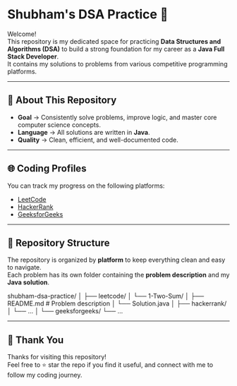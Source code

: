 # Shubham's DSA Practice 🚀

Welcome!  
This repository is my dedicated space for practicing **Data Structures and Algorithms (DSA)** to build a strong foundation for my career as a **Java Full Stack Developer**.  
It contains my solutions to problems from various competitive programming platforms.

---

## 🎯 About This Repository
- **Goal** → Consistently solve problems, improve logic, and master core computer science concepts.  
- **Language** → All solutions are written in **Java**.  
- **Quality** → Clean, efficient, and well-documented code.  

---

## 🌐 Coding Profiles
You can track my progress on the following platforms:  

- [LeetCode](https://leetcode.com/u/sm547986/)  
- [HackerRank](https://www.hackerrank.com/profile/your-username)  
- [GeeksforGeeks](https://auth.geeksforgeeks.org/user/your-username)  


---

## 📂 Repository Structure
The repository is organized by **platform** to keep everything clean and easy to navigate.  
Each problem has its own folder containing the **problem description** and my **Java solution**.

shubham-dsa-practice/
│
├── leetcode/
│ └── 1-Two-Sum/
│ ├── README.md # Problem description
│ └── Solution.java
│
├── hackerrank/
│ └── ...
│
└── geeksforgeeks/
└── ...

---

## 🙌 Thank You
Thanks for visiting this repository!  
Feel free to ⭐ star the repo if you find it useful, and connect with me to follow my coding journey.  

